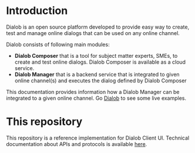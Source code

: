 # Introduction

Dialob is an open source platform developed to provide easy way to create, test and manage online dialogs that can be used on any online channel.

Dialob consists of following main modules:
* **Dialob Composer** that is a tool for subject matter experts, SMEs, to create and test online dialogs. Dialob Composer is available as a cloud service.
* **Dialob Manager** that is a backend service that is integrated to given online channel(s) and executes the dialog defined by Dialob Composer

This documentation provides information how a Dialob Manager can be integrated to a given online channel. Go [Dialob](www.dialob.io) to see some live examples.

# This repository

This repository is a reference implementation for Dialob Client UI.
Technical documentation about APIs and protocols is available [here](https://dialob.github.io/).

